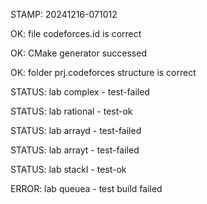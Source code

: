 STAMP: 20241216-071012
OK: file codeforces.id is correct
OK: CMake generator successed
OK: folder prj.codeforces structure is correct
STATUS: lab complex - test-failed
STATUS: lab rational - test-ok
STATUS: lab arrayd - test-failed
STATUS: lab arrayt - test-failed
STATUS: lab stackl - test-ok
ERROR: lab queuea - test build failed
